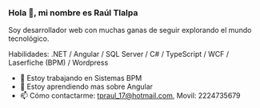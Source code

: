 ### Hola 👋, mi nombre es Raúl Tlalpa
Soy desarrollador web con muchas ganas de seguir explorando el mundo tecnológico.

Habilidades: .NET / Angular / SQL Server / C# / TypeScript / WCF / Laserfiche (BPM) / Wordpress

- 🔭 Estoy trabajando en Sistemas BPM 
- 🌱 Estoy aprendiendo mas sobre Angular
- 📫 Cómo contactarme: tpraul_17@hotmail.com, Movil: 2224735679
